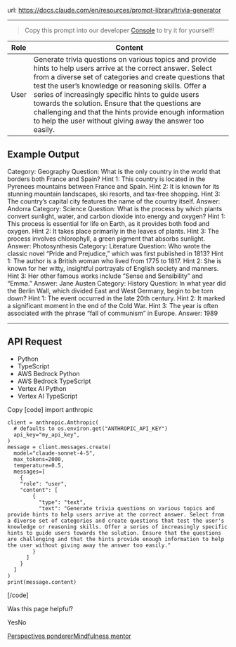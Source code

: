 url: https://docs.claude.com/en/resources/prompt-library/trivia-generator

---

> Copy this prompt into our developer [Console](https://console.anthropic.com/dashboard) to try it for yourself\!

Role| Content
---|---
User| Generate trivia questions on various topics and provide hints to help users arrive at the correct answer. Select from a diverse set of categories and create questions that test the user’s knowledge or reasoning skills. Offer a series of increasingly specific hints to guide users towards the solution. Ensure that the questions are challenging and that the hints provide enough information to help the user without giving away the answer too easily.

## Example Output

Category: Geography Question:
What is the only country in the world that borders both France and Spain? Hint 1: This country is located in the Pyrenees mountains between France and Spain.
Hint 2: It is known for its stunning mountain landscapes, ski resorts, and tax-free shopping.
Hint 3: The country’s capital city features the name of the country itself. Answer: Andorra Category: Science Question:
What is the process by which plants convert sunlight, water, and carbon dioxide into energy and oxygen? Hint 1: This process is essential for life on Earth, as it provides both food and oxygen.
Hint 2: It takes place primarily in the leaves of plants.
Hint 3: The process involves chlorophyll, a green pigment that absorbs sunlight. Answer: Photosynthesis Category: Literature Question:
Who wrote the classic novel “Pride and Prejudice,” which was first published in 1813? Hint 1: The author is a British woman who lived from 1775 to 1817.
Hint 2: She is known for her witty, insightful portrayals of English society and manners.
Hint 3: Her other famous works include “Sense and Sensibility” and “Emma.” Answer: Jane Austen Category: History Question:
In what year did the Berlin Wall, which divided East and West Germany, begin to be torn down? Hint 1: The event occurred in the late 20th century.
Hint 2: It marked a significant moment in the end of the Cold War.
Hint 3: The year is often associated with the phrase “fall of communism” in Europe. Answer: 1989

* * *

## API Request

  * Python
  * TypeScript
  * AWS Bedrock Python
  * AWS Bedrock TypeScript
  * Vertex AI Python
  * Vertex AI TypeScript

Copy
[code]
    import anthropic

    client = anthropic.Anthropic(
      # defaults to os.environ.get("ANTHROPIC_API_KEY")
      api_key="my_api_key",
    )
    message = client.messages.create(
      model="claude-sonnet-4-5",
      max_tokens=2000,
      temperature=0.5,
      messages=[
        {
        "role": "user",
        "content": [
            {
              "type": "text",
              "text": "Generate trivia questions on various topics and provide hints to help users arrive at the correct answer. Select from a diverse set of categories and create questions that test the user's knowledge or reasoning skills. Offer a series of increasingly specific hints to guide users towards the solution. Ensure that the questions are challenging and that the hints provide enough information to help the user without giving away the answer too easily."
            }
          ]
        }
      ]
    )
    print(message.content)

[/code]

Was this page helpful?

YesNo

[Perspectives ponderer](/en/resources/prompt-library/perspectives-ponderer)[Mindfulness mentor](/en/resources/prompt-library/mindfulness-mentor)
